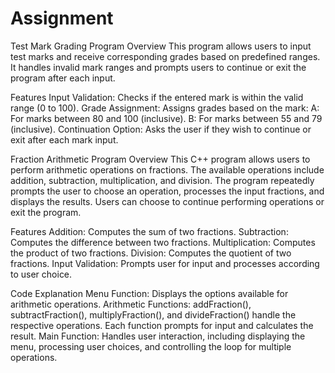 # Assignment

Test Mark Grading Program
Overview
This program allows users to input test marks and receive corresponding grades based on predefined ranges.
It handles invalid mark ranges and prompts users to continue or exit the program after each input.

Features
Input Validation: Checks if the entered mark is within the valid range (0 to 100).
Grade Assignment: Assigns grades based on the mark:
A: For marks between 80 and 100 (inclusive).
B: For marks between 55 and 79 (inclusive).
Continuation Option: Asks the user if they wish to continue or exit after each mark input.

Fraction Arithmetic Program
Overview
This C++ program allows users to perform arithmetic operations on fractions. 
The available operations include addition, subtraction, multiplication, and division.
The program repeatedly prompts the user to choose an operation, processes the input fractions, and displays the results.
Users can choose to continue performing operations or exit the program.

Features
Addition: Computes the sum of two fractions.
Subtraction: Computes the difference between two fractions.
Multiplication: Computes the product of two fractions.
Division: Computes the quotient of two fractions.
Input Validation: Prompts user for input and processes according to user choice.

Code Explanation
Menu Function: Displays the options available for arithmetic operations.
Arithmetic Functions: addFraction(), subtractFraction(), multiplyFraction(), and divideFraction() handle the respective operations. 
Each function prompts for input and calculates the result.
Main Function: Handles user interaction, including displaying the menu, processing user choices, and controlling the loop for multiple operations.
 
